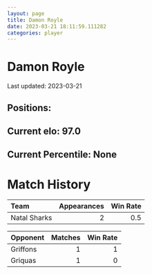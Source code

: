 ```yaml
---  
layout: page  
title: Damon Royle  
date: 2023-03-21 18:11:59.111282  
categories: player  
---
```

# Damon Royle


Last updated: 2023-03-21
## Positions: 

## Current elo: 97.0

## Current Percentile: None

# Match History


| Team         |   Appearances |   Win Rate |
|:-------------|--------------:|-----------:|
| Natal Sharks |             2 |        0.5 |

| Opponent   |   Matches |   Win Rate |
|:-----------|----------:|-----------:|
| Griffons   |         1 |          1 |
| Griquas    |         1 |          0 |